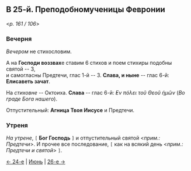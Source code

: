 
## В 25-й. Преподобномученицы Февронии

<*p. 161 / 106*>

### Вечерня

*Вечером* не стихословим. 

А на **Господи воззвах**е ставим 6 стихов и поем стихиры подобны святой -- 3,  
и самогласны Предтечи, глас 1-й -- 3. 
**Слава, и ныне** -- глас 6-й: **Елисаветь зачат**. 

На *стиховне* -- Октоиха. 
**Слава** -- глас 6-й: *̓Εν πόλει τοῦ Θεοῦ ἡμῶν* (*Во граде Бога нашего*). 

Отпустительный: **Агница Твоя Иисусе** и Предтечи. 

### Утреня

*На утрене*, `[` **Бог Господь** `]` и отпустительный святой <*прим.: Предтечи*>. 
И прочее все последование, `[` как на всякий день <*прим.: Предтечи и святой*> `]`. 

[← 24-е](06_24_MES.ru.md) | [Июнь](README.md#25-й) | [26-е →](06_26_MES.ru.md)
